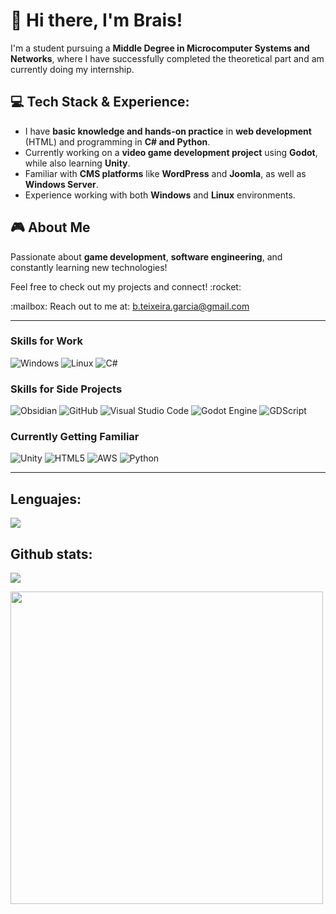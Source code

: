 <h1>👋 Hi there, I'm Brais!</h1>

<p>I'm a student pursuing a <strong>Middle Degree in Microcomputer Systems and Networks</strong>, where I have successfully completed the theoretical part and am currently doing my internship.</p>

<h2>💻 Tech Stack & Experience:</h2>
<ul>
    <li>I have <strong>basic knowledge and hands-on practice</strong> in <strong>web development</strong> (HTML) and programming in <strong>C# and Python</strong>.</li>
    <li>Currently working on a <strong>video game development project</strong> using <strong>Godot</strong>, while also learning <strong>Unity</strong>.</li>
    <li>Familiar with <strong>CMS platforms</strong> like <strong>WordPress</strong> and <strong>Joomla</strong>, as well as <strong>Windows Server</strong>.</li>
    <li>Experience working with both <strong>Windows</strong> and <strong>Linux</strong> environments.</li>
</ul>

<h2>🎮 About Me</h2>
<p>Passionate about <strong>game development</strong>, <strong>software engineering</strong>, and constantly learning new technologies!</p>

<p>Feel free to check out my projects and connect! :rocket:</p>
<p>:mailbox: Reach out to me at: <a href="b.teixeira.garcia@gmail.com">b.teixeira.garcia@gmail.com</a> </p>

---

### Skills for Work
![Windows](https://img.shields.io/badge/Windows-0078D6?style=for-the-badge&logo=windows&logoColor=white)
![Linux](https://img.shields.io/badge/Linux-FCC624?style=for-the-badge&logo=linux&logoColor=black)
![C#](https://img.shields.io/badge/c%23-%23239120.svg?style=for-the-badge&logo=csharp&logoColor=white)

### Skills for Side Projects
![Obsidian](https://img.shields.io/badge/Obsidian-%23483699.svg?style=for-the-badge&logo=obsidian&logoColor=white)
![GitHub](https://img.shields.io/badge/github-%23121011.svg?style=for-the-badge&logo=github&logoColor=white)
![Visual Studio Code](https://img.shields.io/badge/Visual%20Studio%20Code-0078d7.svg?style=for-the-badge&logo=visual-studio-code&logoColor=white)
![Godot Engine](https://img.shields.io/badge/GODOT-%23FFFFFF.svg?style=for-the-badge&logo=godot-engine)
![GDScript](https://img.shields.io/badge/GDScript-%2374267B.svg?style=for-the-badge&logo=godotengine&logoColor=white)

### Currently Getting Familiar  
![Unity](https://img.shields.io/badge/unity-%23000000.svg?style=for-the-badge&logo=unity&logoColor=white)
![HTML5](https://img.shields.io/badge/html5-%23E34F26.svg?style=for-the-badge&logo=html5&logoColor=white)
![AWS](https://img.shields.io/badge/AWS-%23FF9900.svg?style=for-the-badge&logo=amazon-aws&logoColor=white)
![Python](https://img.shields.io/badge/python-3670A0?style=for-the-badge&logo=python&logoColor=ffdd54)

---

<h2>Lenguajes:</h2> 

![](https://github-readme-stats.vercel.app/api/top-langs/?username=Brais-T&theme=dark&hide_border=false&include_all_commits=false&count_private=false&layout=compact)

<h2>Github stats:</h2> 

![](https://github-readme-stats.vercel.app/api?username=Brais-T&theme=dark&hide_border=false&include_all_commits=false&count_private=false)<br/>

<p> <img src="https://wakatime.com/share/@Brais/8f5387e5-6197-4868-9225-d0b42312b764.svg" height="500"/> </p>

</div>
